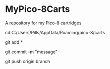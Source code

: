 # MyPico-8Carts
A repository for my Pico-8 cartridges


cd C:/Users/Pills/AppData/Roaming/pico-8/carts

git add *

git commit -m "message"

git push origin branch
